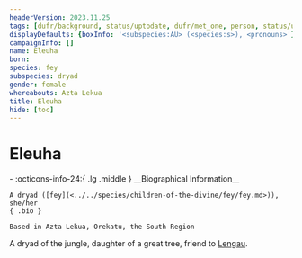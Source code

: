 ```yaml
---
headerVersion: 2023.11.25
tags: [dufr/background, status/uptodate, dufr/met_one, person, status/unknown]
displayDefaults: {boxInfo: '<subspecies:AU> (<species:s>), <pronouns>'}
campaignInfo: []
name: Eleuha
born:
species: fey
subspecies: dryad
gender: female
whereabouts: Azta Lekua
title: Eleuha
hide: [toc]
---
```


# Eleuha
<div class="grid cards ext-narrow-margin ext-one-column" markdown>
- :octicons-info-24:{ .lg .middle } __Biographical Information__

    A dryad ([fey](<../../species/children-of-the-divine/fey/fey.md>)), she/her  
    { .bio }

    Based in Azta Lekua, Orekatu, the South Region
</div>


A dryad of the jungle, daughter of a great tree, friend to [Lengau](<../other-nonhumans/lengau.md>). 